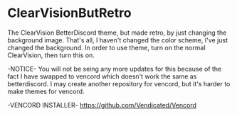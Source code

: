 # ClearVisionButRetro
The ClearVision BetterDiscord theme, but made retro, by just changing the background image.
That's all, I haven't changed the color scheme, I've just changed the background.
In order to use theme, turn on the normal ClearVision, then turn this on.

-NOTICE-
You will not be seing any more updates for this because of the fact I have swapped to
vencord which doesn't work the same as betterdiscord.
I may create another repository for vencord, but it's harder to make themes for vencord.

-VENCORD INSTALLER-
https://github.com/Vendicated/Vencord
